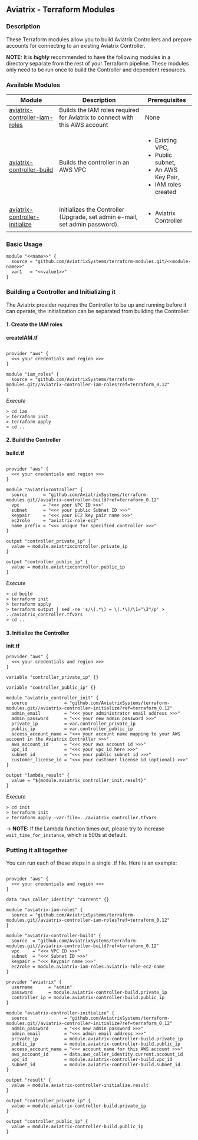 ## Aviatrix - Terraform Modules

### Description
These Terraform modules allow you to build Aviatrix Controllers and prepare accounts for connecting to an existing Aviatrix Controller.

**NOTE:** It is ***highly*** recommended to have the following modules in a directory separate from the rest of your Terraform pipeline. These modules only need to be run once to build the Controller and dependent resources.

### Available Modules

| Module  | Description | Prerequisites |
| ------- | ----------- | ------------- |
| [aviatrix-controller-iam-roles](./aviatrix-controller-iam-roles) | Builds the IAM roles required for Aviatrix to connect with this AWS account | None |
| [aviatrix-controller-build](./aviatrix-controller-build) | Builds the controller in an AWS VPC | <ul><li>Existing VPC,</li><li>Public subnet,</li><li>An AWS Key Pair,</li><li>IAM roles created</li></ul> |
| [aviatrix-controller-initialize](./aviatrix-controller-initialize) | Initializes the Controller (Upgrade, set admin e-mail, set admin password). | <ul><li>Aviatrix Controller</li></ul> |

### Basic Usage

```
module "<<name>>" {
  source = "github.com/AviatrixSystems/terraform-modules.git/<<module-name>>"
  var1   = "<<value1>>"
}
```

### Building a Controller and Initializing it

The Aviatrix provider requires the Controller to be up and running before it can operate, the initialization can be
separated from building the Controller:

#### 1. Create the IAM roles

**createIAM.tf**

``` hcl

provider "aws" {
  <<< your credentials and region >>>
}

module "iam_roles" {
  source = "github.com/AviatrixSystems/terraform-modules.git//aviatrix-controller-iam-roles?ref=terraform_0.12"
}

```

*Execute*

``` shell
> cd iam
> terraform init
> terraform apply
> cd ..
```

#### 2. Build the Controller

**build.tf**

``` hcl

provider "aws" {
  <<< your credentials and region >>>
}

module "aviatrixcontroller" {
  source      = "github.com/AviatrixSystems/terraform-modules.git//aviatrix-controller-build?ref=terraform_0.12"
  vpc         = "<<< your VPC ID >>>"
  subnet      = "<<< your public Subnet ID >>>"
  keypair     = "<<< your EC2 key pair name >>>"
  ec2role     = "aviatrix-role-ec2"
  name_prefix = "<<< unique for specified controller >>>"
}

output "controller_private_ip" {
  value = module.aviatrixcontroller.private_ip
}

output "controller_public_ip" {
  value = module.aviatrixcontroller.public_ip
}

```

*Execute*

``` shell
> cd build
> terraform init
> terraform apply
> terraform output | sed -ne 's/\(.*\) = \(.*\)/\1="\2"/p' > ../aviatrix_controller.tfvars
> cd ..
```

#### 3. Initialize the Controller

**init.tf**

``` hcl
provider "aws" {
  <<< your credentials and region >>>
}

variable "controller_private_ip" {}

variable "controller_public_ip" {}

module "aviatrix_controller_init" {
  source              = "github.com/AviatrixSystems/terraform-modules.git//aviatrix-controller-initialize?ref=terraform_0.12"
  admin_email         = "<<< your administrator email address >>>"
  admin_password      = "<<< your new admin password >>>"
  private_ip          = var.controller_private_ip
  public_ip           = var.controller_public_ip
  access_account_name = "<<< your account name mapping to your AWS account in the Aviatrix Controller >>>"
  aws_account_id      = "<<< your aws account id >>>"
  vpc_id              = "<<< your vpc id here >>>"
  subnet_id           = "<<< your public subnet id >>>"
  customer_license_id = "<<< your customer license id (optional) >>>"   
}

output "lambda_result" {
  value = "${module.aviatrix_controller_init.result}"
}

```

*Execute*

``` shell
> cd init
> terraform init
> terraform apply -var-file=../aviatrix_controller.tfvars
```

-> **NOTE:** If the Lambda function times out, please try to increase `wait_time_for_instance`, which is 500s at default.

### Putting it all together

You can run each of these steps in a single .tf file.  Here is an example:

``` hcl

provider "aws" {
  <<< your credentials and region >>>
}

data "aws_caller_identity" "current" {}

module "aviatrix-iam-roles" {
  source = "github.com/AviatrixSystems/terraform-modules.git//aviatrix-controller-iam-roles?ref=terraform_0.12"
}

module "aviatrix-controller-build" {
  source  = "github.com/AviatrixSystems/terraform-modules.git//aviatrix-controller-build?ref=terraform_0.12"
  vpc     = "<<< VPC ID >>>"
  subnet  = "<<< Subnet ID >>>"
  keypair = "<<< Keypair name >>>"
  ec2role = module.aviatrix-iam-roles.aviatrix-role-ec2-name
}

provider "aviatrix" {
  username      = "admin"
  password      = module.aviatrix-controller-build.private_ip
  controller_ip = module.aviatrix-controller-build.public_ip
}

module "aviatrix-controller-initialize" {
  source              = "github.com/AviatrixSystems/terraform-modules.git//aviatrix-controller-initialize?ref=terraform_0.12"
  admin_password      = "<<< new admin password >>>"
  admin_email         = "<<< admin email address >>>"
  private_ip          = module.aviatrix-controller-build.private_ip
  public_ip           = module.aviatrix-controller-build.public_ip
  access_account_name = "<<< account name for this AWS account >>>"
  aws_account_id      = data.aws_caller_identity.current.account_id
  vpc_id              = module.aviatrix-controller-build.vpc_id
  subnet_id           = module.aviatrix-controller-build.subnet_id
}

output "result" {
  value = module.aviatrix-controller-initialize.result
}

output "controller_private_ip" {
  value = module.aviatrix-controller-build.private_ip
}

output "controller_public_ip" {
  value = module.aviatrix-controller-build.public_ip
}
```
